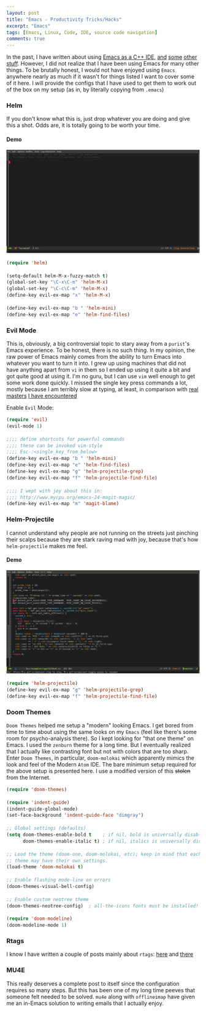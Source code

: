 ```yaml
---
layout: post
title: "Emacs - Productivity Tricks/Hacks"
excerpt: "Emacs"
tags: [Emacs, Linux, Code, IDE, source code navigation]
comments: true
---
```

In the past, I have written about using [Emacs as a C++
IDE](http://www.mycpu.org/emacs-rtags-helm/),
[and](http://www.mycpu.org/emacs-rtags-helm-tramp/)
[some](http://www.mycpu.org/emacs-relative-linum/)
[other](http://www.mycpu.org/emacs-24-magit-magic/)
[stuff](http://www.mycpu.org/activity-stats/). However, I did not realize that I
have been using Emacs for many other things. To be brutally honest, I would not
have enjoyed using ``Emacs`` anywhere nearly as much if it wasn't for things
listed I want to cover some of it here. I will provide the configs that I have
used to get them to work out of the box on my setup (as in, by literally copying
from ``.emacs``)

### Helm
If you don't know what this is, just drop whatever you are doing and give this a
shot. Odds are, it is totally going to be worth your time.

#### Demo
![Helm Demo](/images/helm-cmds.gif)

```lisp
(require 'helm)

(setq-default helm-M-x-fuzzy-match t)
(global-set-key "\C-x\C-m" 'helm-M-x)
(global-set-key "\C-c\C-m" 'helm-M-x)
(define-key evil-ex-map "x" 'helm-M-x)

(define-key evil-ex-map "b " 'helm-mini)
(define-key evil-ex-map "e" 'helm-find-files)
```

### Evil Mode
This is, obviously, a big controversial topic to stary away from a ``purist``'s
Emacs experience. To be honest, there is no such thing. In my opinion, the raw
power of Emacs mainly comes from the ability to turn Emacs into whatever you
want to turn it into. I grew up using machines that did not have anything apart
from ``vi`` in them so I ended up using it quite a bit and got quite good at
using it. I'm no guru, but I can use ``vim`` well enough to get some work done
quickly. I missed the single key press commands a lot, mostly because I am
terribly slow at typing, at least, in comparison with [real](http://www.mycpu.org/interview-with-Steve-Rostedt/) [masters](http://www.mycpu.org/interview-with-GKH/) [I have encountered](http://www.mycpu.org/interview-with-James-Gosling/)

Enable ``Evil`` Mode:
```lisp
(require 'evil)
(evil-mode 1)

;;;; define shortcuts for powerful commands
;;;; these can be invoked vim-style 
;;;; Esc-:<single_key_from_below>
(define-key evil-ex-map "b " 'helm-mini)
(define-key evil-ex-map "e" 'helm-find-files)
(define-key evil-ex-map "g" 'helm-projectile-grep)
(define-key evil-ex-map "f" 'helm-projectile-find-file)

;;;; I wept with joy about this in:
;;;; http://www.mycpu.org/emacs-24-magit-magic/
(define-key evil-ex-map "m" 'magit-blame)
```

### Helm-Projectile
I cannot understand why people are not running on the streets just pinching
their scalps because they are stark raving mad with joy, because that's how
``helm-projectile`` makes me feel.

#### Demo
![Helm Projectile Grep](/images/helm-projectile-git-grep.gif)

```lisp
(require 'helm-projectile)
(define-key evil-ex-map "g" 'helm-projectile-grep)
(define-key evil-ex-map "f" 'helm-projectile-find-file)
```

### Doom Themes
``Doom Themes`` helped me setup a "modern" looking Emacs. I get bored from time
to time about using the same looks on my ``Emacs`` (feel like there's some room
for psycho-analysis there). So I kept looking for "that one theme" on Emacs. I
used the ``zenburn`` theme for a long time. But I eventually realized that I
actually like contrasting font but not with colors that are too sharp. Enter
``Doom Themes``, in particular, ``doom-molokai`` which apparently mimics the
look and feel of the Modern ``Atom`` IDE. The bare minimum setup required for
the above setup is presented here. I use a modified version of this ~~stolen~~
from the Internet.

```lisp
(require 'doom-themes)

(require 'indent-guide)
(indent-guide-global-mode)
(set-face-background 'indent-guide-face "dimgray")

;; Global settings (defaults)
(setq doom-themes-enable-bold t    ; if nil, bold is universally disabled
      doom-themes-enable-italic t) ; if nil, italics is universally disabled

;; Load the theme (doom-one, doom-molokai, etc); keep in mind that each
;; theme may have their own settings.
(load-theme 'doom-molokai t)

;; Enable flashing mode-line on errors
(doom-themes-visual-bell-config)

;; Enable custom neotree theme
(doom-themes-neotree-config)  ; all-the-icons fonts must be installed!

(require 'doom-modeline)
(doom-modeline-mode 1)
```

### Rtags
I know I have written a couple of posts mainly about ``rtags``: [here](http://www.mycpu.org/emacs-rtags-helm/) and [there](http://www.mycpu.org/emacs-rtags-helm-tramp/)

### MU4E
This really deserves a complete post to itself since the configuration requires
so many steps. But this has been one of my long time peeves that someone felt
needed to be solved. ``mu4e`` along with ``offlineimap`` have given me an
in-Emacs solution to writing emails that I actually enjoy.
